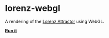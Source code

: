 lorenz-webgl
============

A rendering of the [Lorenz Attractor](http://en.wikipedia.org/wiki/Lorenz_system) using WebGL.

**[Run it](http://daybarr.github.io/lorenz-webgl/index.html)**

